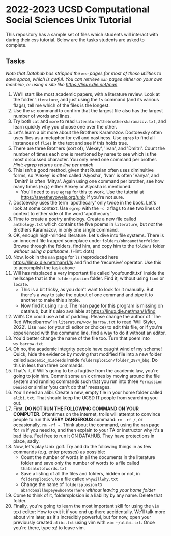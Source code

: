 # 2022-2023 UCSD Computational Social Sciences Unix Tutorial
 
This repository has a sample set of files which students will interact with during their css tutorial.  Below are the tasks students are asked to complete.

## Tasks

*Note that Datahub has stripped the `man` pages for most of these utilities to save space, which is awful.  You can retrieve `man` pages either on your own machine, or using a site like <https://linux.die.net/man>*

1. We'll start like most academic papers, with a literature review. Look at the folder `literature`, and just using the `ls` command (and its various flags), tell me which of the files is the longest.
1. Use the `wc` command to confirm that the largest file also has the largest number of words and lines.
1. Try both `cat` and `more` to read `literature/thebrotherskaramazov.txt`, and learn quickly why you choose one over the other.
1. Let's learn a bit more about the Brothers Karamazov.  Dostoevsky often uses flies as a metaphor for evil and nastiness.  Use `egrep` to find all instances of `flies` in the text and see if this holds true.  
1. There are three Brothers (sort of), 'Alexey', 'Ivan', and 'Dmitri'.  Count the number of times each one is mentioned by name to see which is the most discussed character. You only need one command per brother.  *Hint: egrep returns one line per match*
1. This isn't a good method, given that Russian often uses diminuitive forms, so 'Alexey' is often called 'Alyosha', 'Ivan' is often 'Vanya', and 'Dmitri' is often 'Mitya'. Again using one command per brother, see how many times (e.g.) either Alexey or Alyosha is mentioned. 
	- You'll need to use `egrep` for this to work.  Use the tutorial at <https://savethevowels.org/unix> if you're not sure.
1. Dostoevsky uses the term 'apothecary' only twice in the book.  Let's look at some context. Use `egrep` with the `-c 2` flags to see two lines of context to either side of the word 'apothecary'.
1. Time to create a poetry anthology. Create a new file called `anthology.txt` which contains the five poems in `literature`, but *not* the Brothers Karamazov, in only one single command.
1. OK, enough high-minded literature.  Let's dive into file systems. There is an innocent file trapped someplace under `folders/ohnoanotherfolder`. Browse through the folders, find him, and copy him to the `folders` folder *without using a pathname*.  (Hint: dots)
1. Now, look in the `man` page for `ls` (reproduced here <https://linux.die.net/man/1/ls> and find the 'recursive' operator.  Use this to accomplish the task above
1. Will has misplaced a very important file called 'youfoundit.txt' inside the hellscape that is the `foldersplosion` folder.  Find it, without using `find` or `locate`.
	- This is a bit tricky, as you don't want to look for it manually.  But there's a way to take the output of one command and pipe it to another to make this simple.
    - Now find it using `find`.  The man page for this program is missing on datahub, but it's also available at <https://linux.die.net/man/1/find>
1. Will's CV could use a bit of padding.  Please change the author of 'The Red Wheelbarrow' in `literature/wcw_barrow.txt` to read 'Will Styler, 2022'.  Use `nano` (or your cli editor or choice) to edit this file, or if you're experienced with the command line, find a way to do it without an editor.
1. You'd better change the name of the file too.  Turn that poem into `ws_barrow.txt`
1. Oh no, the academic integrity people have caught wind of my scheme!  Quick, hide the evidence by moving that modified file into a new folder called `academic_misdeeds` inside `foldersplosion/folder_2974_bbq`.  Do this in less than three commands.
1. That's it, if Will's going to be a fugitive from the academic law, you're going to join him.  Commit some unix crimes by moving around the file system and running commands such that you run into three `Permission Denied` or similar 'you can't do that' messages.
1. You'll need an alibi.  Create a new, empty file in your home folder called `alibi.txt`.  That should keep the UCSD IT people from searching you out.
1. First, **DO NOT RUN THE FOLLOWING COMMAND ON YOUR COMPUTER**. Oftentimes on the internet, trolls will attempt to convince people to run this **VERY DANGEROUS** command: `rm -rf /`, or occasionally, `rm -rf ~`. Think about the command, using the `man` page for `rm` if you need to, and then explain to your TA or instructor why it's a bad idea.  Feel free to run it ON DATAHUB.  They have protections in place, sadly.
1. Now, let's play Unix golf.  Try and do the following things in as few commands (e.g. enter presses) as possible:
	- Count the number of words in all the documents in the literature folder and save only the number of words to a file called `thatsalotofwords.txt`
	- Save a listing of all the files and folders, hidden or not, in `foldersplosion`, to a file called `whywillwhy.txt`
	- Change the name of `foldersplosion` to `abandonallhopeyewhoenterhere` *without leaving your home folder*
1. Come to think of it, foldersplosion is a liability by any name.  Delete that folder.
1. Finally, you're going to learn the most important skill for using the `vim` text editor: How to exit it if you end up there accidentally. We'll talk more about vim later, as it's incredibly powerful, but for now, open your previously created `alibi.txt` using vim with `vim ~/alibi.txt`.  Once you're there, type :q! to leave vim.
